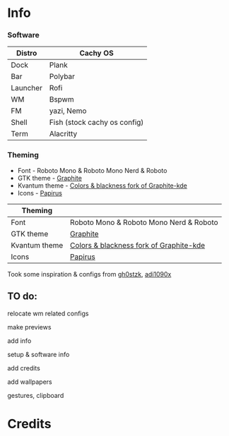 # Info
### Software

| Distro  | Cachy OS |
| ------------- | ------------- |
| Dock  | Plank  |
| Bar  | Polybar  |
| Launcher  | Rofi  |
| WM  | Bspwm  |
| FM  | yazi, Nemo  |
| Shell  | Fish (stock cachy os config)  |
| Term  | Alacritty  |

### Theming
- Font - Roboto Mono & Roboto Mono Nerd & Roboto
- GTK theme - [Graphite](https://github.com/vinceliuice/Graphite-gtk-theme)
- Kvantum theme - [Colors & blackness fork of Graphite-kde](https://github.com/KF-Art/Graphite-kvantum-colors)
- Icons - [Papirus](https://github.com/PapirusDevelopmentTeam/papirus-icon-theme)

| Theming | |
| ------------- | ------------- |
| Font  |  Roboto Mono & Roboto Mono Nerd & Roboto  |
| GTK theme  | [Graphite](https://github.com/vinceliuice/Graphite-gtk-theme)  |
|  Kvantum theme  | [Colors & blackness fork of Graphite-kde](https://github.com/KF-Art/Graphite-kvantum-colors)  |
| Icons  | [Papirus](https://github.com/PapirusDevelopmentTeam/papirus-icon-theme)  |


Took some inspiration & configs from [gh0stzk](https://github.com/gh0stzk/dotfiles),  [adi1090x](https://github.com/adi1090x/)
## TO do:
relocate wm related configs

make previews 

add info 

setup & software info

add credits

add wallpapers

gestures, clipboard 
# Credits

